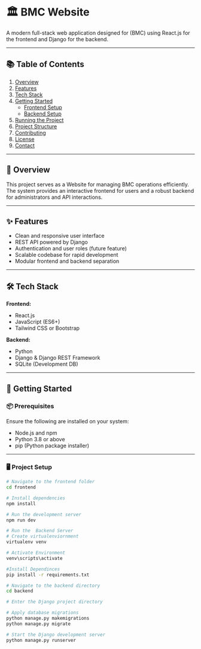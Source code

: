 # 🏛️ BMC Website

A modern full-stack web application designed for (BMC) using React.js for the frontend and Django for the backend.

---

## 📚 Table of Contents

1. [Overview](#overview)
2. [Features](#features)
3. [Tech Stack](#tech-stack)
4. [Getting Started](#getting-started)
   - [Frontend Setup](#frontend-setup)
   - [Backend Setup](#backend-setup)
5. [Running the Project](#running-the-project)
6. [Project Structure](#project-structure)
7. [Contributing](#contributing)
8. [License](#license)
9. [Contact](#contact)

---

## 📖 Overview

This project serves as a Website for managing BMC operations efficiently. The system provides an interactive frontend for users and a robust backend for administrators and API interactions.

---

## ✨ Features

- Clean and responsive user interface
- REST API powered by Django
- Authentication and user roles (future feature)
- Scalable codebase for rapid development
- Modular frontend and backend separation

---

## 🛠️ Tech Stack

**Frontend:**

- React.js
- JavaScript (ES6+)
- Tailwind CSS or Bootstrap

**Backend:**

- Python
- Django & Django REST Framework
- SQLite (Development DB)

---

## 🚀 Getting Started

### 📦 Prerequisites

Ensure the following are installed on your system:

- Node.js and npm
- Python 3.8 or above
- pip (Python package installer)

---

### 🖥️ Project Setup

```bash
# Navigate to the frontend folder
cd frontend

# Install dependencies
npm install

# Run the development server
npm run dev

# Run the  Backend Server
# Create virtualenviornment
virtualenv venv

# Activate Environment
venv\scripts\activate

#Install Dependinces
pip install -r requirements.txt

# Navigate to the backend directory
cd backend

# Enter the Django project directory

# Apply database migrations
python manage.py makemigrations
python manage.py migrate

# Start the Django development server
python manage.py runserver


```
